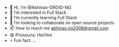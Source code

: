 - 👋 Hi, I’m @Abhinav-DROID-NG
- 👀 I’m interested in Full Stack
- 🌱 I’m currently learning Full Stack 
- 💞️ I’m looking to collaborate on open source projects 
- 📫 How to reach me abhinav.ng2006@gmail.com
- 😄 Pronouns: He/Him
- ⚡ Fun fact: ...

<!---
Abhinav-DROID-NG/Abhinav-DROID-NG is a ✨ special ✨ repository because its `README.md` (this file) appears on your GitHub profile.
You can click the Preview link to take a look at your changes.
--->
